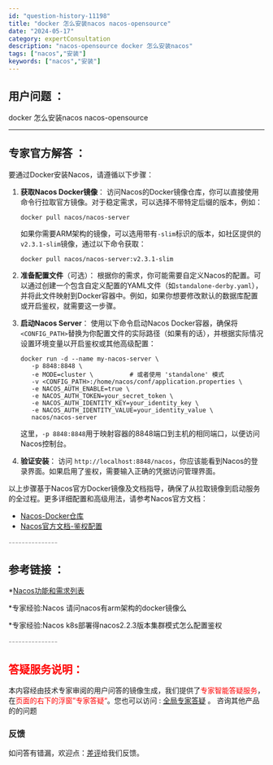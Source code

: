 ```yaml
---
id: "question-history-11198"
title: "docker 怎么安装nacos nacos-opensource"
date: "2024-05-17"
category: expertConsultation
description: "nacos-opensource docker 怎么安装nacos"
tags: ["nacos","安装"]
keywords: ["nacos","安装"]
---
```


## 用户问题 ： 
 docker 怎么安装nacos nacos-opensource 

---------------
## 专家官方解答 ：

要通过Docker安装Nacos，请遵循以下步骤：

1. **获取Nacos Docker镜像**：
   访问Nacos的Docker镜像仓库，你可以直接使用命令行拉取官方镜像。对于稳定需求，可以选择不带特定后缀的版本，例如：
   ```shell
   docker pull nacos/nacos-server
   ```
   如果你需要ARM架构的镜像，可以选用带有`-slim`标识的版本，如社区提供的`v2.3.1-slim`镜像，通过以下命令获取：
   ```shell
   docker pull nacos/nacos-server:v2.3.1-slim
   ```

2. **准备配置文件**（可选）：
   根据你的需求，你可能需要自定义Nacos的配置。可以通过创建一个包含自定义配置的YAML文件（如`standalone-derby.yaml`），并将此文件映射到Docker容器中。例如，如果你想要修改默认的数据库配置或开启鉴权，就需要这一步骤。

3. **启动Nacos Server**：
   使用以下命令启动Nacos Docker容器，确保将`<CONFIG_PATH>`替换为你配置文件的实际路径（如果有的话），并根据实际情况设置环境变量以开启鉴权或其他高级配置：
   ```shell
   docker run -d --name my-nacos-server \
      -p 8848:8848 \
      -e MODE=cluster \          # 或者使用 'standalone' 模式
      -v <CONFIG_PATH>:/home/nacos/conf/application.properties \
      -e NACOS_AUTH_ENABLE=true \
      -e NACOS_AUTH_TOKEN=your_secret_token \
      -e NACOS_AUTH_IDENTITY_KEY=your_identity_key \
      -e NACOS_AUTH_IDENTITY_VALUE=your_identity_value \
      nacos/nacos-server
   ```
   这里，`-p 8848:8848`用于映射容器的8848端口到主机的相同端口，以便访问Nacos控制台。

4. **验证安装**：
   访问 `http://localhost:8848/nacos`，你应该能看到Nacos的登录界面。如果启用了鉴权，需要输入正确的凭据访问管理界面。

以上步骤基于Nacos官方Docker镜像及文档指导，确保了从拉取镜像到启动服务的全过程。更多详细配置和高级用法，请参考Nacos官方文档：
- [Nacos-Docker仓库](https://github.com/nacos-group/nacos-docker)
- [Nacos官方文档-鉴权配置](https://nacos.io/docs/latest/guide/user/auth/)


<font color="#949494">---------------</font> 


## 参考链接 ：

*[Nacos功能和需求列表](https://nacos.io/docs/latest/archive/feature-list)
 
 *专家经验:Nacos 请问nacos有arm架构的docker镜像么 
 
 *专家经验:Nacos k8s部署得nacos2.2.3版本集群模式怎么配置鉴权 


 <font color="#949494">---------------</font> 
 


## <font color="#FF0000">答疑服务说明：</font> 

本内容经由技术专家审阅的用户问答的镜像生成，我们提供了<font color="#FF0000">专家智能答疑服务</font>，在<font color="#FF0000">页面的右下的浮窗”专家答疑“</font>。您也可以访问 : [全局专家答疑](https://opensource.alibaba.com/chatBot) 。 咨询其他产品的的问题

### 反馈
如问答有错漏，欢迎点：[差评](https://ai.nacos.io/user/feedbackByEnhancerGradePOJOID?enhancerGradePOJOId=13737)给我们反馈。
